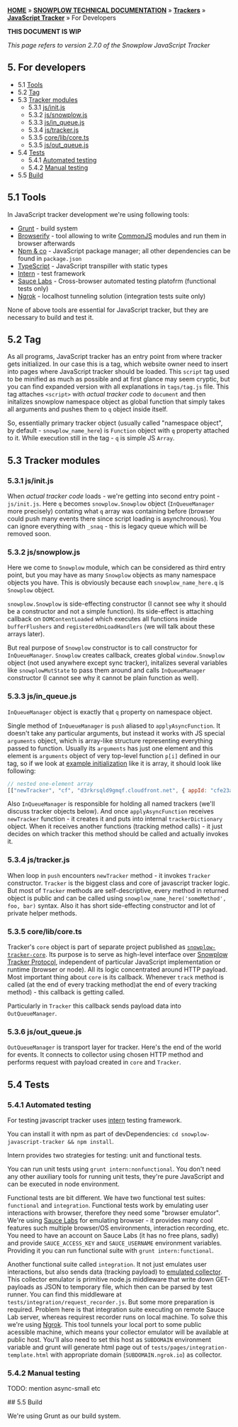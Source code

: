 <a name="top" />

[**HOME**](Home) » [**SNOWPLOW TECHNICAL DOCUMENTATION**](Snowplow-technical-documentation) » [**Trackers**](trackers) » [**JavaScript Tracker**](Javascript-Tracker) » For Developers

**THIS DOCUMENT IS WIP**

*This page refers to version 2.7.0 of the Snowplow JavaScript Tracker*  

<a name="for-developers" />

## 5. For developers
  - 5.1 [Tools](#tools)
  - 5.2 [Tag](#tag)
  - 5.3 [Tracker modules](#modules)
    - 5.3.1 [js/init.js](#init)
    - 5.3.2 [js/snowplow.js](#snowplow)
    - 5.3.3 [js/in_queue.js](#in_queue)
    - 5.3.4 [js/tracker.js](#tracker)
    - 5.3.5 [core/lib/core.ts](#core)
    - 5.3.5 [js/out_queue.js](#out_queue)
  - 5.4 [Tests](#tests)
    - 5.4.1 [Automated testing](#autotest)
    - 5.4.2 [Manual testing](#manualtest)
  - 5.5 [Build](#build)

<a name="tools" />

## 5.1 Tools

In JavaScript tracker development we're using following tools:

* [Grunt][grunt] - build system
* [Browserify][browserify] - tool allowing to write [CommonJS][commonjs] modules and run them in browser afterwards
* [Npm & co][npmjs] - JavaScript package manager; all other dependencies can be found in `package.json`
* [TypeScript][typescript] - JavaScript transpiller with static types
* [Intern][intern] - test framework
* [Sauce Labs][saucelabs] - Cross-browser automated testing platofrm (functional tests only)
* [Ngrok][ngrok] - localhost tunneling solution (integration tests suite only)

None of above tools are essential for JavaScript tracker, but they are necessary to build and test it.

<a name="tag" />

## 5.2 Tag

As all programs, JavaScript tracker has an entry point from where tracker gets 
initialized. In our case this is a tag, which website owner need to insert into 
pages where JavaScript tracker should be loaded.
This `script` tag used to be minified as much as possible and at first glance
may seem cryptic, but you can find expanded version with all explanations in
`tags/tag.js` file. This tag attaches `<script>` with *actual tracker code* to
`document` and then initalizes snowplow namespace object as global function that
simply takes all arguments and pushes them to `q` object inside itself.

So, essentially primary tracker object (usually called "namespace object", by
default - `snowplow_name_here`) is `Function` object with `q` property attached
to it. While execution still in the tag - `q` is simple JS `Array`.

<a name="modules" />

## 5.3 Tracker modules

<a name="init" />

### 5.3.1 js/init.js

When *actual tracker code* loads - we're getting into second entry point - 
`js/init.js`. Here `q` becomes `snowplow.Snowplow` object (`InQueueManager` 
more precisely) contating what `q` array was containing before (browser could 
push many events there since script loading is asynchronous). You can ignore 
everything with `_snaq` - this is legacy queue which will be removed soon.

<a name="snowplow" />

### 5.3.2 js/snowplow.js

Here we come to `Snowplow` module, which can be considered as third entry point,
but you may have as many `Snowplow` objects as many namespace objects you have.
This is obviously because each `snowplow_name_here.q` is `Snowplow` object.

`snowplow.Snowplow` is side-effecting constructor (I cannot see why it should 
be a constructor and not a simple function). Its side-effect is attaching 
callback on `DOMContentLoaded` which executes all functions inside 
`bufferFlushers` and `registeredOnLoadHandlers` (we will talk about these 
arrays later).

But real purpose of `Snowplow` constructor is to call constructor for
`InQueueManager`. `Snowplow` creates callback, creates global `window.Snowplow`
object (not used anywhere except sync tracker), initalizes several variables
like `snowplowMutState` to pass them around and calls `InQueueManager`
constructor (I cannot see why it cannot be plain function as well).

<a name="in_queue" />

### 5.3.3 js/in_queue.js

`InQueueManager` object is exactly that `q` property on namespace object.

Single method of `InQueueManager` is `push` aliased to `applyAsyncFunction`.
It doesn't take any particular arguments, but instead it works with JS special
`arguments` object, which is array-like structure representing everything
passed to function. Usually its `arguments` has just one element and this
element is `arguments` object of very top-level function `p[i]` defined in our
tag, so if we look at [example initialization](example-newtracker) like it is 
array, it should look like following:

```javascript 
// nested one-element array
[["newTracker", "cf", "d3rkrsqld9gmqf.cloudfront.net", { appId: "cfe23a", platform: "mob" })]]
```

Also `InQueueManager` is responsible for holding all named trackers (we'll
discuss tracker objects below). And once `applyAsyncFunction` receives
`newTracker` function - it creates it and puts into internal
`trackerDictionary` object. When it receives another functions (tracking method 
calls) - it just decides on which tracker this method should be called and
actually invokes it.

<a name="tracker" />

### 5.3.4 js/tracker.js

When loop in `push` encounters `newTracker` method - it invokes `Tracker` 
constructor. `Tracker` is the biggest class and core of javascript tracker
logic. But most of `Tracker` methods are self-descriptive, every method in
returned object is public and can be called using
`snowplow_name_here('someMethod', foo, bar)` syntax. Also it has short
side-effecting constructor and lot of private helper methods.


<a name="core" />

### 5.3.5 core/lib/core.ts

Tracker's `core` object is part of separate project published as
[`snowplow-tracker-core`][npm-core]. Its purpose is to serve as high-level
interface over [Snowplow Tracker Protocol][tracker-protocol], independent of 
particular JavaScript implementation or runtime (browser or node). All its
logic concentrated around HTTP payload. Most important thing about `core` is
its callback. Whenever `track` method is called (at the end of every tracking
method)at the end of every tracking method) - this callback is getting called.

Particularly in `Tracker` this callback sends payload data into
`OutQueueManager`.

<a name="out_queue" />

### 5.3.6 js/out_queue.js

`OutQueueManager` is transport layer for tracker. Here's the end of the world
for events. It connects to collector using chosen HTTP method and performs
request with payload created in `core` and `Tracker`.

<a name="tests" />

## 5.4 Tests

### 5.4.1 Automated testing

For testing javascript tracker uses [intern][intern] testing framework.

You can install it with npm as part of devDependencies: 
`cd snowplow-javascript-tracker && npm install`.

Intern provides two strategies for testing: unit and functional tests.

You can run unit tests using `grunt intern:nonfunctional`. You don't need any
other auxiliary tools for running unit tests, they're pure JavaScript and can
be executed in node environment.

Functional tests are bit different. We have two functional test suites:
`functional` and `integration`. Functional tests work by emulating user
interactions with browser, therefore they need some "browser emulator". We're
using [Sauce Labs][saucelabs] for emulating browser - it provides many cool
features such multiple browser/OS environments, interaction recording, etc. You
need to have an account on Sauce Labs (it has no free plans, sadly) and provide 
`SAUCE_ACCESS_KEY` and `SAUCE_USERNAME` environment variables. Providing it you
can run functional suite with `grunt intern:functional`.

Another functional suite called `integration`. It not just emulates user
interactions, but also sends data (tracking payload) to [emulated
collector][snowplow-collector]. This collector emulator is primitive node.js
middleware that write down GET-payloads as JSON to temporary file, which then 
can be parsed by test runner. You can find this middleware at 
`tests/integration/request_recorder.js`. But some more preparation is required.
Problem here is that integration suite executing on remote Sauce Lab server,
whereas requirest recorder runs on local machine. To solve this we're using 
[Ngrok][ngrok]. This tool tunnels your local port to some public acessible 
machine, which means your collector emulator will be available at public host.
You'll also need to set this host as `SUBDOMAIN` environment variable and grunt
will generate html page out of `tests/pages/integration-template.html` with
appropriate domain (`SUBDOMAIN.ngrok.io`) as collector.

### 5.4.2 Manual testing

TODO: mention async-small etc

<a name="build" />
## 5.5 Build

We're using Grunt as our build system.



[grunt]: http://gruntjs.com/
[browserify]: http://browserify.org/
[commonjs]: https://en.wikipedia.org/wiki/CommonJS
[npmjs]: https://www.npmjs.com/
[intern]: https://theintern.github.io/
[typescript]: https://www.typescriptlang.org/
[saucelabs]: https://saucelabs.com/open-source#automated-testing-platform
[ngrok]: https://ngrok.com/

[example-newtracker]: https://github.com/snowplow/snowplow/wiki/1-General-parameters-for-the-Javascript-tracker#22-initialising-a-tracker
[npm-core]: https://www.npmjs.com/package/snowplow-tracker-core
[tracker-protocol]: https://github.com/snowplow/snowplow/wiki/snowplow-tracker-protocol
[snowplow-collector]: https://github.com/snowplow/snowplow/wiki/Setting-up-a-Collector
